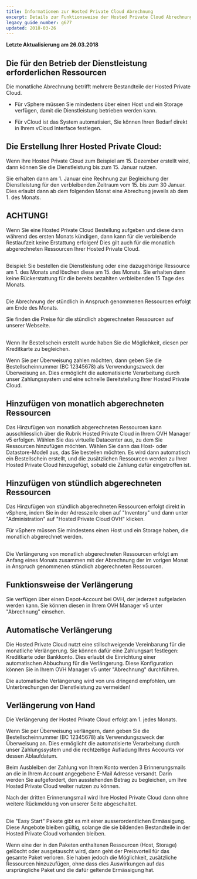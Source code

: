 ```yaml
---
title: Informationen zur Hosted Private Cloud Abrechnung
excerpt: Details zur Funktionsweise der Hosted Private Cloud Abrechnung.
legacy_guide_number: g677
updated: 2018-03-26
---
```


**Letzte Aktualisierung am 26.03.2018**

## 


## Die für den Betrieb der Dienstleistung erforderlichen Ressourcen
Die monatliche Abrechnung betrifft mehrere Bestandteile der Hosted Private Cloud.


- Für vSphere müssen Sie mindestens über einen Host und ein Storage verfügen, damit die Dienstleistung betrieben werden kann.

- Für vCloud ist das System automatisiert, Sie können Ihren Bedarf direkt in Ihrem vCloud Interface festlegen.




## Die Erstellung Ihrer Hosted Private Cloud:
Wenn Ihre Hosted Private Cloud zum Beispiel am 15. Dezember erstellt wird, dann können Sie die Dienstleistung bis zum 15. Januar nutzen.

Sie erhalten dann am 1. Januar eine Rechnung zur Begleichung der Dienstleistung für den verbleibenden Zeitraum vom 15. bis zum 30 Januar. Dies erlaubt dann ab dem folgenden Monat eine Abrechung jeweils ab dem 1. des Monats.

## ACHTUNG!
Wenn Sie eine Hosted Private Cloud Bestellung aufgeben und diese dann während des ersten Monats kündigen, dann kann für die verbleibende Restlaufzeit keine Erstattung erfolgen!
Dies gilt auch für die monatlich abgerechneten Ressourcen Ihrer Hosted Private Cloud.


## 
Beispiel: Sie bestellen die Dienstleistung oder eine dazugehörige Ressource am 1. des Monats und löschen diese am 15. des Monats. Sie erhalten dann keine Rückerstattung für die bereits bezahlten verbleibenden 15 Tage des Monats.


## 
Die Abrechnung der stündlich in Anspruch genommenen Ressourcen erfolgt am Ende des Monats.

Sie finden die Preise für die stündlich abgerechneten Ressourcen auf unserer Webseite.


## 
Wenn Ihr Bestellschein erstellt wurde haben Sie die Möglichkeit, diesen per Kreditkarte zu begleichen.

Wenn Sie per Überweisung zahlen möchten, dann geben Sie die Bestellscheinnummer (BC 12345678) als Verwendungszweck der Überweisung an. Dies ermöglicht die automatisierte Verarbeitung durch unser Zahlungssystem und eine schnelle Bereitstellung Ihrer Hosted Private Cloud.


## Hinzufügen von monatlich abgerechneten Ressourcen
Das Hinzufügen von monatlich abgerechneten Ressourcen kann ausschliesslich über die Rubrik Hosted Private Cloud in Ihrem OVH Manager v5 erfolgen.
Wählen Sie das virtuelle Datacenter aus, zu dem Sie Ressourcen hinzufügen möchten. Wählen Sie dann das Host- oder Datastore-Modell aus, das Sie bestellen möchten. Es wird dann automatisch ein Bestellschein erstellt, und die zusätzlichen Ressourcen werden zu Ihrer Hosted Private Cloud hinzugefügt, sobald die Zahlung dafür eingetroffen ist.


## Hinzufügen von stündlich abgerechneten Ressourcen
Das Hinzufügen von stündlich abgerechneten Ressourcen erfolgt direkt in vSphere, indem Sie in der Adresszeile oben auf "Inventory" und dann unter "Administration" auf "Hosted Private Cloud OVH" klicken.

Für vSphere müssen Sie mindestens einen Host und ein Storage haben, die monatlich abgerechnet werden.


## 
Die Verlängerung von monatlich abgerechneten Ressourcen erfolgt am Anfang eines Monats zusammen mit der Abrechnung der im vorigen Monat in Anspruch genommenen stündlich abgerechneten Ressourcen.


## Funktionsweise der Verlängerung
Sie verfügen über einen Depot-Account bei OVH, der jederzeit aufgeladen werden kann. Sie können diesen in Ihrem OVH Manager v5 unter "Abrechnung" einsehen.


## Automatische Verlängerung
Die Hosted Private Cloud nutzt eine stillschweigende Vereinbarung für die monatliche Verlängerung. Sie können dafür eine Zahlungsart festlegen: Kreditkarte oder Bankkonto.
Dies erlaubt die Einrichtung einer automatischen Abbuchung für die Verlängerung. 
Diese Konfiguration können Sie in Ihrem OVH Manager v5 unter "Abrechnung" durchführen.

Die automatische Verlängerung wird von uns dringend empfohlen, um Unterbrechungen der Dienstleistung zu vermeiden!


## Verlängerung von Hand
Die Verlängerung der Hosted Private Cloud erfolgt am 1. jedes Monats.

Wenn Sie per Überweisung verlängern, dann geben Sie die Bestellscheinnummer (BC 12345678) als Verwendungszweck der Überweisung an. Dies ermöglicht die automatisierte Verarbeitung durch unser Zahlungssystem und die rechtzeitige Aufladung Ihres Accounts vor dessen Ablaufdatum.

Beim Ausbleiben der Zahlung von Ihrem Konto werden 3 Erinnerungsmails an die in Ihrem Account angegebene E-Mail Adresse versandt. Darin werden Sie aufgefordert, den ausstehenden Betrag zu begleichen, um Ihre Hosted Private Cloud weiter nutzen zu können.

Nach der dritten Erinnerungsmail wird Ihre Hosted Private Cloud dann ohne weitere Rückmeldung von unserer Seite abgeschaltet.


## 
Die "Easy Start" Pakete gibt es mit einer ausserordentlichen Ermässigung. Diese Angebote bleiben gültig, solange die sie bildenden Bestandteile in der Hosted Private Cloud vorhanden bleiben.

Wenn eine der in den Paketen enthaltenen Ressourcen (Host, Storage) gelöscht oder ausgetauscht wird, dann geht der Preisvorteil für das gesamte Paket verloren. Sie haben jedoch die Möglichkeit, zusätzliche Ressourcen hinzuzufügen, ohne dass dies Auswirkungen auf das ursprüngliche Paket und die dafür geltende Ermässigung hat.

